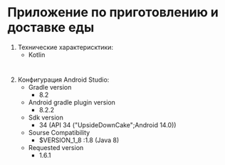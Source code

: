 # Приложение по приготовлению и доставке еды

1. Технические характерисктики:
   - Kotlin
#
  
2. Конфигурация Android Studio:
   - Gradle version
      - 8.2
    - Android gradle plugin version
       - 8.2.2
    - Sdk version
       - 34 (API 34 ("UpsideDownCake";Android 14.0))
    - Sourse Compatibility
       - $VERSION_1_8 :1.8 (Java 8)
    - Requested version
        - 1.6.1

